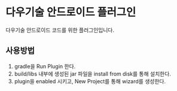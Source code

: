 # 다우기술 안드로이드 플러그인

다우기술 안드로이드 코드를 위한 플러그인입니다.

## 사용방법
1. gradle을 Run Plugin 한다.
2. build/libs 내부에 생성된 jar 파일을 install from disk를 통해 설치한다.
3. plugin을 enabled 시키고, New Project를 통해 wizard를 생성한다. 

